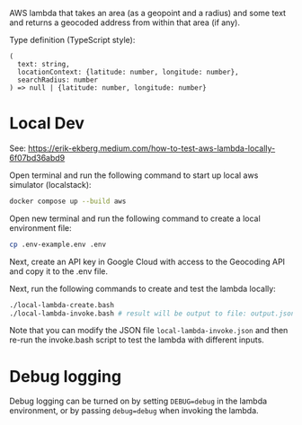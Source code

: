 AWS lambda that takes an area (as a geopoint and a radius) and some text and
returns a geocoded address from within that area (if any).

Type definition (TypeScript style):

```
(
  text: string,
  locationContext: {latitude: number, longitude: number},
  searchRadius: number
) => null | {latitude: number, longitude: number}
```

# Local Dev

See:
https://erik-ekberg.medium.com/how-to-test-aws-lambda-locally-6f07bd36abd9

Open terminal and run the following command to start up local aws simulator
(localstack):

```bash
docker compose up --build aws
```

Open new terminal and run the following command to create a local environment
file:

```bash
cp .env-example.env .env
```

Next, create an API key in Google Cloud with access to the Geocoding API and
copy it to the .env file.

Next, run the following commands to create and test the lambda locally:

```bash
./local-lambda-create.bash
./local-lambda-invoke.bash # result will be output to file: output.json
```

Note that you can modify the JSON file `local-lambda-invoke.json` and then
re-run the invoke.bash script to test the lambda with different inputs.

# Debug logging

Debug logging can be turned on by setting `DEBUG=debug` in the lambda
environment, or by passing `debug=debug` when invoking the lambda.
